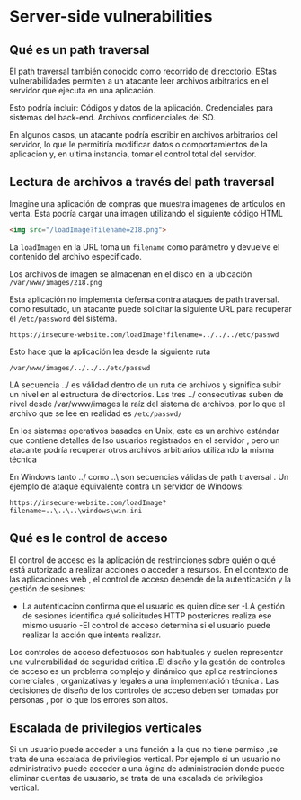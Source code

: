# Server-side vulnerabilities

## Qué es un path traversal

El path traversal también conocido como recorrido de direcctorio. EStas vulnerabilidades permiten a un atacante leer archivos arbitrarios en el servidor que ejecuta en una aplicación.

Esto podría incluir:
Códigos y datos de la aplicación.
Credenciales para sistemas del back-end.
Archivos confidenciales del SO.

En algunos casos, un atacante podría escribir en archivos arbitrarios del servidor, lo que le permitiría modificar datos o comportamientos de la aplicacion y, en ultima instancia, tomar el control total del servidor.

## Lectura de archivos a través del path traversal

Imagine una aplicación de compras que muestra imagenes de artículos en venta. Esta podría cargar una imagen utilizando el siguiente código HTML

```html
<img src="/loadImage?filename=218.png">
```

La `loadImagen` en la URL toma un `filename` como parámetro y devuelve el contenido del archivo especificado.

Los archivos de imagen se almacenan en el disco en la ubicación `/var/www/images/218.png`

Esta aplicación no implementa defensa contra ataques de path traversal. 
como resultado, un atacante puede solicitar la siguiente URL para recuperar el `/etc/password` del sistema.

`https://insecure-website.com/loadImage?filename=../../../etc/passwd`


Esto hace que la aplicación lea desde la siguiente ruta

`/var/www/images/../../../etc/passwd`

LA secuencia ../ es válidad dentro de un ruta de archivos y significa subir un nivel en al estructura de directorios. Las tres ../ consecutivas suben de nivel desde /var/www/images la raíz del sistema de archivos, por lo que el archivo que se lee en realidad es `/etc/passwd/`

En los sistemas operativos basados en Unix, este es un archivo estándar que contiene detalles de lso usuarios registrados en el servidor , pero un atacante podría recuperar otros archivos arbitrarios utilizando la misma técnica

En Windows tanto ../ como ..\ son secuencias válidas de path traversal . Un ejemplo de ataque equivalente contra un servidor de Windows:

`https://insecure-website.com/loadImage?filename=..\..\..\windows\win.ini`

## Qué es le control de acceso

El control de acceso es la aplicación de restrinciones sobre quién o qué está autorizado a realizar acciones o acceder a resursos. En el contexto de las aplicaciones web , el control de acceso depende de la autenticación y la gestión de sesiones:

- La autenticacion confirma que el usuario es quien dice ser
-LA gestión de sesiones identifica qué solicitudes HTTP posteriores realiza ese mismo usuario
-El control de acceso determina si el usuario puede realizar la acción que intenta realizar.

Los controles de acceso defectuosos son habituales y suelen representar una vulnerabilidad de seguridad critica .El diseño y la gestión de controles de acceso es un problema complejo y dinámico que aplica restrinciones comerciales , organizativas y legales a una implementación técnica . Las decisiones de diseño de los controles de acceso deben ser tomadas por personas , por lo que los errores son altos.

## Escalada de privilegios verticales

Si un usuario puede acceder a una función a la que no tiene permiso ,se trata de una escalada de privilegios vertical. Por ejemplo si un usuario no administrativo puede acceder a una ágina de administración donde puede eliminar cuentas de ususario, se trata de una escalada de privilegios vertical.




